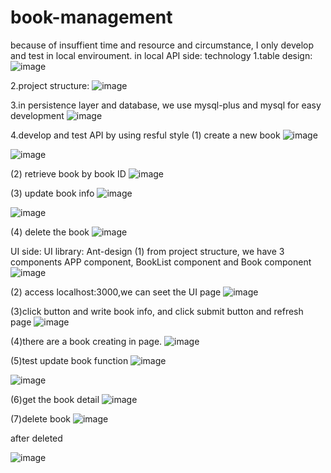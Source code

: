 # book-management
because of insuffient time and resource and circumstance, I only develop and test in local enviroument.
in local
API side:
technology
1.table design:
![image](https://github.com/gorgouse/book-management/assets/62230476/a687c4a4-c559-453d-8997-79476abcf828)

2.project structure:
![image](https://github.com/gorgouse/book-management/assets/62230476/d796fd64-2b52-49a2-84b9-f0f020d50b6e)

3.in persistence layer and database, we use mysql-plus and mysql for easy development
![image](https://github.com/gorgouse/book-management/assets/62230476/4c749c4c-2b5f-4cdd-978a-154a68668d10)

4.develop and test API by using resful style
(1) create a new book
![image](https://github.com/gorgouse/book-management/assets/62230476/3ba7bed7-6d7d-49bd-a2de-16319aa2e8d7)

![image](https://github.com/gorgouse/book-management/assets/62230476/7f86b220-55a0-47c3-b7aa-25a8a7ab5b46)

(2) retrieve book by book ID
![image](https://github.com/gorgouse/book-management/assets/62230476/7cec3e86-288e-42c0-9d15-0755f1911b80)

(3) update book info
![image](https://github.com/gorgouse/book-management/assets/62230476/d03fdbea-0d90-415e-85a4-df722b82f8fa)

![image](https://github.com/gorgouse/book-management/assets/62230476/d6d61b6f-cfb5-4c4d-85b2-fa936f11f097)

(4) delete the book
![image](https://github.com/gorgouse/book-management/assets/62230476/ccb55c20-10dc-4cd5-8e25-f61367f799ae)



UI side:
UI library: Ant-design 
(1) from project structure, we have 3 components APP component, BookList component and Book component
![image](https://github.com/gorgouse/book-management/assets/62230476/9b03d40d-0a54-484e-a2a3-4c6412059e21)

(2) access localhost:3000,we can seet the UI page
![image](https://github.com/gorgouse/book-management/assets/62230476/f24bff15-f7f5-45c4-80c7-4f11ddeccde9)

(3)click button and write book info, and click submit button and refresh page
![image](https://github.com/gorgouse/book-management/assets/62230476/cb12003f-ed16-4e10-ab83-48f8014ebea0)

(4)there are a book creating in page.
![image](https://github.com/gorgouse/book-management/assets/62230476/4eab7a00-e7f8-4df7-9a44-244b5a3df468)

(5)test update book function
![image](https://github.com/gorgouse/book-management/assets/62230476/827ca773-d0ed-439b-ba59-188562667b89)

![image](https://github.com/gorgouse/book-management/assets/62230476/09cf37d4-5a25-4ca3-82f8-3b60d11f331a)

(6)get the book detail
![image](https://github.com/gorgouse/book-management/assets/62230476/868ec06b-230a-4855-8166-2ea2ec3ad784)

(7)delete book
![image](https://github.com/gorgouse/book-management/assets/62230476/86852db9-49dd-4173-9269-6b209594c04e)

after deleted

![image](https://github.com/gorgouse/book-management/assets/62230476/de5c0e89-4e92-4ee1-adfb-10e8bfe96fc3)
















